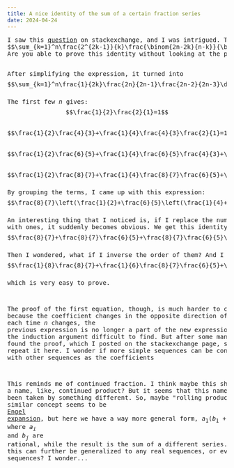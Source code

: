 ```yaml
---
title: A nice identity of the sum of a certain fraction series
date: 2024-04-24
---
```

<link rel="stylesheet" href="/Yi-blog/css/styles.css">
<script src='https://cdnjs.cloudflare.com/ajax/libs/jquery/3.1.1/jquery.min.js' type='text/javascript'></script>
<script src='https://cdnjs.cloudflare.com/ajax/libs/highlight.js/9.9.0/highlight.min.js' type='text/javascript'></script>
<script src='https://cdnjs.cloudflare.com/ajax/libs/showdown/1.6.2/showdown.min.js' type='text/javascript'></script>
<link href='https://cdnjs.cloudflare.com/ajax/libs/highlight.js/9.9.0/styles/default.min.css' id='markdown' rel='stylesheet'/>  
<script>
    function loadScript(src){
      return new Promise(function(resolve, reject){
        let script = document.createElement('script');
        script.src = src;
        script.onload = () => resolve(script);
        script.onerror = () => reject(new Error(`Script load error for ${src}`));
        document.head.append(script);
      });
    }
    loadScript("https://yjian012.github.io/Yi-blog/js/markdown-highlight-in-blogger.js").then(script=>loadScript("https://yjian012.github.io/Yi-blog/js/scripts.js"));
  //https://mxp22.surge.sh/markdown-highlight-in-blogger.js
</script>
<pre>I saw this <a href="https://math.stackexchange.com/q/4904578/78249">question</a> on stackexchange, and I was intrigued. The equation in question is,
$$\sum_{k=1}^n\frac{2^{2k-1}}{k}\frac{\binom{2n-2k}{n-k}}{\binom{2n}{n}}=\sum_{k=1}^n\frac{1}{2k-1}$$
Are you able to prove this identity without looking at the proof that I gave under the question?





After simplifying the expression, it turned into
$$\sum_{k=1}^n\frac{1}{2k}\frac{2n}{2n-1}\frac{2n-2}{2n-3}\dots\frac{2n-2k+2}{2n-2k+1}=\sum_{k=1}^n\frac{1}{2k-1}$$
The first few $n$ gives:
$$\frac{1}{2}\frac{2}{1}=1$$
$$\frac{1}{2}\frac{4}{3}+\frac{1}{4}\frac{4}{3}\frac{2}{1}=1+\frac{1}{3}$$
$$\frac{1}{2}\frac{6}{5}+\frac{1}{4}\frac{6}{5}\frac{4}{3}+\frac{1}{6}\frac{6}{5}\frac{4}{3}\frac{2}{1}=1+\frac{1}{3}+\frac{1}{5}$$
$$\frac{1}{2}\frac{8}{7}+\frac{1}{4}\frac{8}{7}\frac{6}{5}+\frac{1}{6}\frac{8}{7}\frac{6}{5}\frac{4}{3}+\frac{1}{8}\frac{8}{7}\frac{6}{5}\frac{4}{3}\frac{2}{1}=1+\frac{1}{3}+\frac{1}{5}+\frac{1}{7}$$
By grouping the terms, I came up with this expression:
$$\frac{8}{7}\left(\frac{1}{2}+\frac{6}{5}\left(\frac{1}{4}+\frac{4}{3}\left(\frac{1}{6}+\frac{2}{1}\left(\frac{1}{8}\right)\right)\right)\right)=1+\frac{1}{3}+\frac{1}{5}+\frac{1}{7}$$
An interesting thing that I noticed is, if I replace the numbers $\frac{1}{2},\frac{1}{4},\frac{1}{6},\frac{1}{8}$ with ones, it suddenly becomes obvious. We get this identity:
$$\frac{8}{7}+\frac{8}{7}\frac{6}{5}+\frac{8}{7}\frac{6}{5}\frac{4}{3}+\frac{8}{7}\frac{6}{5}\frac{4}{3}\frac{2}{1}=\frac{8}{7}\left(1+\frac{6}{5}\left(1+\frac{4}{3}\left(1+\frac{2}{1}1\right)\right)\right)=8=2+2+2+2$$
Then I wondered, what if I inverse the order of them? And I found that
$$\frac{1}{8}\frac{8}{7}+\frac{1}{6}\frac{8}{7}\frac{6}{5}+\frac{1}{4}\frac{8}{7}\frac{6}{5}\frac{4}{3}+\frac{1}{2}\frac{8}{7}\frac{6}{5}\frac{4}{3}\frac{2}{1}=\frac{8}{7}\left(\frac{1}{8}+\frac{6}{5}\left(\frac{1}{6}+\frac{4}{3}\left(\frac{1}{4}+\frac{2}{1}\left(\frac{1}{2}\right)\right)\right)\right)=\left(1+\frac{1}{1}\right)\left(1+\frac{1}{3}\right)\left(1+\frac{1}{5}\right)\left(1+\frac{1}{7}\right)-1$$
which is very easy to prove.

The proof of the first equation, though, is much harder to construct, because the coefficient changes in the opposite direction of $n$ from the inside to the outside, so each time $n$ changes, the previous expression is no longer a part of the new expression, making the induction argument difficult to find. But after some manipulation, I found the proof, which I posted on the stackexchange page, so I won't repeat it here.
I wonder if more simple sequences can be constructed with other sequences as the coefficients

This reminds me of continued fraction. I think maybe this should have a name, like, continued product? But it seems that this name has already been taken by something different. So, maybe "rolling product"?
A similar concept seems to be <a href="https://en.wikipedia.org/wiki/Engel_expansion">Engel expansion</a>, but here we have a way more general form, $a_1(b_1+a_2(b_2+a_3(b_3+\dots)))$, where $a_i$ and $b_j$ are rational, while the result is the sum of a different series. Or maybe this can further be generalized to any real sequences, or even complex sequences? I wonder...
</pre>